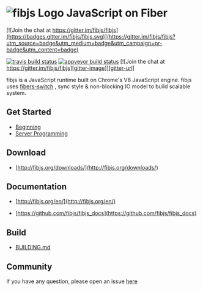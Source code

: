 # ![fibjs Logo](logo/fibjs-small.png?raw=true)  JavaScript on Fiber

[![Join the chat at https://gitter.im/fibjs/fibjs](https://badges.gitter.im/fibjs/fibjs.svg)](https://gitter.im/fibjs/fibjs?utm_source=badge&utm_medium=badge&utm_campaign=pr-badge&utm_content=badge)

[![travis build status][travis-image]][travis-url]
[![appveyor build status][appveyor-image]][appveyor-url]
[![Join the chat at https://gitter.im/fibjs/fibjs][gitter-image]][gitter-url]

[travis-image]: https://img.shields.io/travis/fibjs/fibjs.svg?style=flat-square
[travis-url]: https://travis-ci.org/fibjs/fibjs
[appveyor-image]: https://ci.appveyor.com/api/projects/status/github/fibjs/fibjs?svg=true
[appveyor-url]: https://ci.appveyor.com/project/fibjs/fibjs
[gitter-image]: https://badges.gitter.im/fibjs/fibjs.svg
[gitter-url]: https://gitter.im/fibjs/fibjs?utm_source=badge&utm_medium=badge&utm_campaign=pr-badge&utm_content=badge

fibjs is a JavaScript runtime built on Chrome's V8 JavaScript engine.  fibjs uses [fibers-switch](https://en.wikipedia.org/wiki/Fiber_(computer_science))  , sync style & non-blocking IO model to build scalable system. 

## Get Started

- [Beginning](http://fibjs.org/en/d2/de8/start_prog.html)
- [Server Programming](http://fibjs.org/en/da/db3/server.html)

## Download

- [http://fibjs.org/downloads/](http://fibjs.org/downloads/)

## Documentation

- [http://fibjs.org/en/](http://fibjs.org/en/)

- [https://github.com/fibjs/fibjs_docs](https://github.com/fibjs/fibjs_docs)

## Build

- [BUILDING.md](./BUILDING.md)

## Community

If you have any question, please open an issue [here](https://github.com/fibjs/fibjs/issues)

